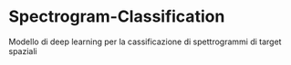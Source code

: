 # Spectrogram-Classification
Modello di deep learning per la cassificazione di spettrogrammi di target spaziali
